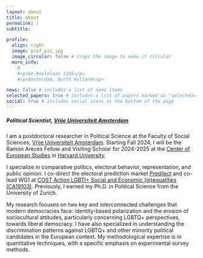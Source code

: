 ```yaml
---
layout: about
title: about
permalink: /
subtitle:

profile:
  align: right
  image: prof_pic.jpg
  image_circular: false # crops the image to make it circular
  more_info:
    d
    #<p>De Boelelaan 1105</p>
    #<p>Amsterdam, North Holland</p>

news: false # includes a list of news items
selected_papers: true # includes a list of papers marked as "selected={true}"
social: true # includes social icons at the bottom of the page
---
```


##### Political Scientist, [Vrije Universiteit Amsterdam](https://vu.nl/en)

I am a postdoctoral researcher in Political Science at the Faculty of Social Sciences, [Vrije Universiteit Amsterdam](https://vu.nl/en). Starting Fall 2024, I will be the Ramón Areces Fellow and Visiting Scholar for 2024-2025 at the [Center of European Studies](https://ces.fas.harvard.edu/) in [Harvard University](https://www.harvard.edu/).

I specialize in comparative politics, electoral behavior, representation, and public opinion. I co-direct the electoral prediction market [Predilect](http://predilect.org) and co-lead WG1 at [COST Action LGBTI+ Social and Economic (in)equalities (CA19103)](https://www.lgbtinequalities.eu/). Previously, I earned my Ph.D. in Political Science from the University of Zurich.

My research focuses on two key and interconnected challenges that modern democracies face: identity-based polarization and the erosion of sociocultural attitudes, particularly concerning LGBTQ+ perspectives, towards liberal democracy. I have also specialized in understanding the discrimination patterns against LGBTQ+ and other minority political candidates in the European context. My methodological expertise is in quantitative techniques, with a specific emphasis on experimental survey methods.
